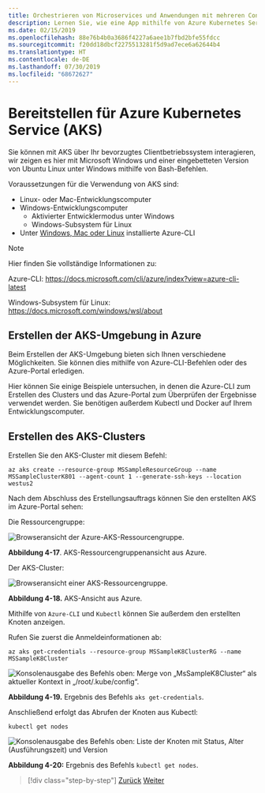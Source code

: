 ```yaml
---
title: Orchestrieren von Microservices und Anwendungen mit mehreren Containern für hohe Skalierbarkeit und Verfügbarkeit
description: Lernen Sie, wie eine App mithilfe von Azure Kubernetes Service bereitgestellt wird.
ms.date: 02/15/2019
ms.openlocfilehash: 88e76b4b0a3686f4227a6aee1b7fbd2bfe55fdcc
ms.sourcegitcommit: f20dd18dbcf2275513281f5d9ad7ece6a62644b4
ms.translationtype: HT
ms.contentlocale: de-DE
ms.lasthandoff: 07/30/2019
ms.locfileid: "68672627"
---
```

# <a name="deploy-to-azure-kubernetes-service-aks"></a>Bereitstellen für Azure Kubernetes Service (AKS)

Sie können mit AKS über Ihr bevorzugtes Clientbetriebssystem interagieren, wir zeigen es hier mit Microsoft Windows und einer eingebetteten Version von Ubuntu Linux unter Windows mithilfe von Bash-Befehlen.

Voraussetzungen für die Verwendung von AKS sind:

- Linux- oder Mac-Entwicklungscomputer
- Windows-Entwicklungscomputer
  - Aktivierter Entwicklermodus unter Windows
  - Windows-Subsystem für Linux
- Unter [Windows, Mac oder Linux](https://docs.microsoft.com/cli/azure/install-azure-cli?view=azure-cli-latest) installierte Azure-CLI

> [!NOTE]
> Hier finden Sie vollständige Informationen zu:
>
> Azure-CLI: <https://docs.microsoft.com/cli/azure/index?view=azure-cli-latest>
>
> Windows-Subsystem für Linux: <https://docs.microsoft.com/windows/wsl/about>

## <a name="create-the-aks-environment-in-azure"></a>Erstellen der AKS-Umgebung in Azure

Beim Erstellen der AKS-Umgebung bieten sich Ihnen verschiedene Möglichkeiten. Sie können dies mithilfe von Azure-CLI-Befehlen oder des Azure-Portal erledigen.

Hier können Sie einige Beispiele untersuchen, in denen die Azure-CLI zum Erstellen des Clusters und das Azure-Portal zum Überprüfen der Ergebnisse verwendet werden. Sie benötigen außerdem Kubectl und Docker auf Ihrem Entwicklungscomputer.  

## <a name="create-the-aks-cluster"></a>Erstellen des AKS-Clusters

Erstellen Sie den AKS-Cluster mit diesem Befehl:

```console
az aks create --resource-group MSSampleResourceGroup --name MSSampleClusterK801 --agent-count 1 --generate-ssh-keys --location westus2
```

Nach dem Abschluss des Erstellungsauftrags können Sie den erstellten AKS im Azure-Portal sehen:

Die Ressourcengruppe:

![Browseransicht der Azure-AKS-Ressourcengruppe.](media/aks-resource-group-view.png)

**Abbildung 4-17**. AKS-Ressourcengruppenansicht aus Azure.

Der AKS-Cluster:

![Browseransicht einer AKS-Ressourcengruppe.](media/aks-cluster-view.png)

**Abbildung 4-18.** AKS-Ansicht aus Azure.

Mithilfe von `Azure-CLI` und `Kubectl` können Sie außerdem den erstellten Knoten anzeigen.

Rufen Sie zuerst die Anmeldeinformationen ab:

```console
az aks get-credentials --resource-group MSSampleK8ClusterRG --name MSSampleK8Cluster
```

![Konsolenausgabe des Befehls oben: Merge von „MsSampleK8Cluster“ als aktueller Kontext in „/root/.kube/config“.](media/get-credentials-command-result.png)

**Abbildung 4-19.** Ergebnis des Befehls `aks get-credentials`.

Anschließend erfolgt das Abrufen der Knoten aus Kubectl:

```console
kubectl get nodes
```

![Konsolenausgabe des Befehls oben: Liste der Knoten mit Status, Alter (Ausführungszeit) und Version](media/kubectl-get-nodes-command-result.png)

**Abbildung 4-20:** Ergebnis des Befehls `kubectl get nodes`.

>[!div class="step-by-step"]
>[Zurück](orchestrate-high-scalability-availability.md)
>[Weiter](docker-apps-development-environment.md)
